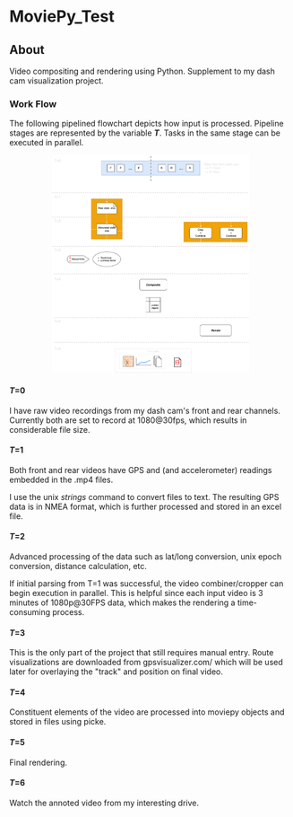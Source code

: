 # MoviePy_Test

## About
Video compositing and rendering using Python. Supplement to my dash cam visualization project.

### Work Flow
The following pipelined flowchart depicts how input is processed. Pipeline stages are represented by the variable ***T***. Tasks in the same stage can be executed in parallel.

<p align="center">
  <img src="flowchart.png" alt="flowchart" width="70%" height="70%"/>
</p>

#### ***T***=0 
I have raw video recordings from my dash cam's front and rear channels. Currently both are set to record at 1080@30fps, which results in considerable file size.

#### ***T***=1
Both front and rear videos have GPS and (and accelerometer) readings embedded in the .mp4 files. 

I use the unix *strings* command to convert files to text. The resulting GPS data is in NMEA format, which is further processed and stored in an excel file.

#### ***T***=2
Advanced processing of the data such as lat/long conversion, unix epoch conversion, distance calculation, etc.

If initial parsing from T=1 was successful, the video combiner/cropper can begin execution in parallel. This is helpful since each input video is 3 minutes of 1080p@30FPS data, which makes the rendering a time-consuming process.

#### ***T***=3
This is the only part of the project that still requires manual entry. Route visualizations are downloaded from gpsvisualizer.com/ which will be used later for overlaying the "track" and position on final video. 

#### ***T***=4
Constituent elements of the video are processed into moviepy objects and stored in files using picke. 

#### ***T***=5
Final rendering.

#### ***T***=6
Watch the annoted video from my interesting drive.